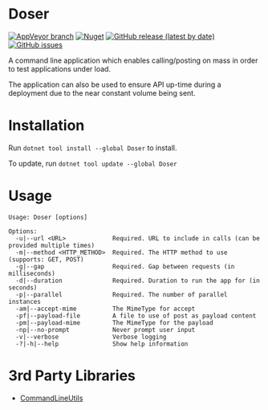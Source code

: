 # Doser

[![AppVeyor branch](https://img.shields.io/appveyor/ci/blythmeister/doser)](https://ci.appveyor.com/project/BlythMeister/Doser)
[![Nuget](https://img.shields.io/nuget/v/doser)](https://www.nuget.org/packages/Doser/)
[![GitHub release (latest by date)](https://img.shields.io/github/v/release/BlythMeister/Doser)](https://github.com/BlythMeister/Doser/releases/latest)
[![GitHub issues](https://img.shields.io/github/issues-raw/blythmeister/doser)](https://github.com/BlythMeister/Doser/issues)

A command line application which enables calling/posting on mass in order to test applications under load.

The application can also be used to ensure API up-time during a deployment due to the near constant volume being sent.

# Installation

Run `dotnet tool install --global Doser` to install.

To update, run `dotnet tool update --global Doser`

# Usage

```
Usage: Doser [options]

Options:
  -u|--url <URL>             Required. URL to include in calls (can be provided multiple times)
  -m|--method <HTTP_METHOD>  Required. The HTTP method to use (supports: GET, POST)
  -g|--gap                   Required. Gap between requests (in milliseconds)
  -d|--duration              Required. Duration to run the app for (in seconds)
  -p|--parallel              Required. The number of parallel instances
  -am|--accept-mime          The MimeType for accept
  -pf|--payload-file         A file to use of post as payload content
  -pm|--payload-mime         The MimeType for the payload
  -np|--no-prompt            Never prompt user input
  -v|--verbose               Verbose logging
  -?|-h|--help               Show help information
```

# 3rd Party Libraries

* [CommandLineUtils](https://github.com/natemcmaster/CommandLineUtils)
